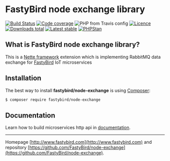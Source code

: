 # FastyBird node exchange library

[![Build Status](https://img.shields.io/travis/FastyBird/node-exchange.svg?style=flat-square)](https://travis-ci.org/FastyBird/node-exchange)
[![Code coverage](https://img.shields.io/coveralls/FastyBird/node-exchange.svg?style=flat-square)](https://coveralls.io/r/FastyBird/node-exchange)
![PHP from Travis config](https://img.shields.io/travis/php-v/fastybird/node-exchange?style=flat-square)
[![Licence](https://img.shields.io/packagist/l/FastyBird/node-exchange.svg?style=flat-square)](https://packagist.org/packages/FastyBird/node-exchange)
[![Downloads total](https://img.shields.io/packagist/dt/FastyBird/node-exchange.svg?style=flat-square)](https://packagist.org/packages/FastyBird/node-exchange)
[![Latest stable](https://img.shields.io/packagist/v/FastyBird/node-exchange.svg?style=flat-square)](https://packagist.org/packages/FastyBird/node-exchange)
[![PHPStan](https://img.shields.io/badge/PHPStan-enabled-brightgreen.svg?style=flat-square)](https://github.com/phpstan/phpstan)

## What is FastyBird node exchange library?

This is a [Nette framework](https://nette.org) extension which is implementing RabbitMQ data exchange for [FastyBird](https://fastybird.com) IoT microservices

## Installation

The best way to install **fastybird/node-exchange** is using [Composer](http://getcomposer.org/):

```sh
$ composer require fastybird/node-exchange
```

## Documentation

Learn how to build microservices http api in [documentation](https://github.com/FastyBird/node-exchange/blob/master/docs/en/index.md).

***
Homepage [http://www.fastybird.com](http://www.fastybird.com) and repository [https://github.com/FastyBird/node-exchange](https://github.com/FastyBird/node-exchange).
